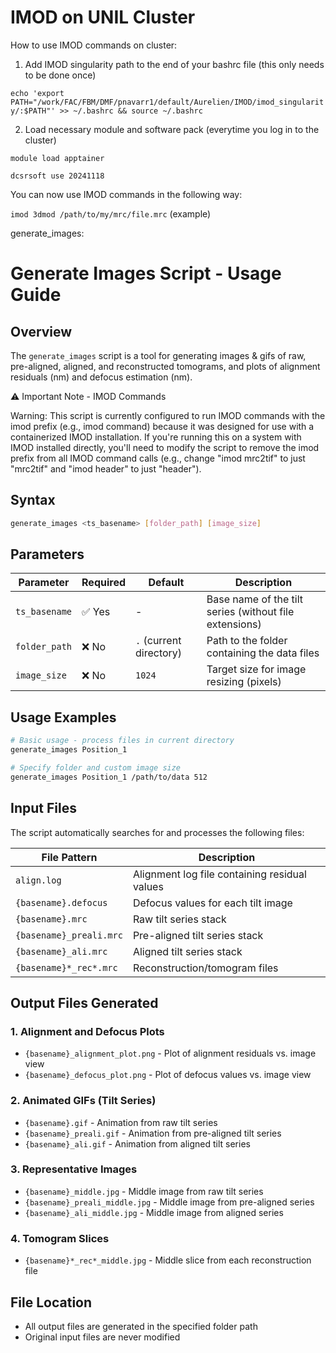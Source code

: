 # IMOD on UNIL Cluster

How to use IMOD commands on cluster:

1. Add IMOD singularity path to the end of your bashrc file (this only needs to be done once)

```echo 'export PATH="/work/FAC/FBM/DMF/pnavarr1/default/Aurelien/IMOD/imod_singularity/:$PATH"' >> ~/.bashrc && source ~/.bashrc```

2. Load necessary module and software pack (everytime you log in to the cluster)

```module load apptainer```

```dcsrsoft use 20241118```


You can now use IMOD commands in the following way:

```imod 3dmod /path/to/my/mrc/file.mrc```  (example)


generate_images:

# Generate Images Script - Usage Guide

## Overview

The `generate_images` script is a tool for generating images & gifs of raw, pre-aligned, aligned, and reconstructed tomograms, and plots of alignment residuals (nm) and defocus estimation (nm).

⚠️ Important Note - IMOD Commands

Warning: This script is currently configured to run IMOD commands with the imod prefix (e.g., imod command) because it was designed for use with a containerized IMOD installation.
If you're running this on a system with IMOD installed directly, you'll need to modify the script to remove the imod prefix from all IMOD command calls (e.g., change "imod mrc2tif" to just "mrc2tif" and "imod header" to just "header").

## Syntax

```bash
generate_images <ts_basename> [folder_path] [image_size]
```

## Parameters

| Parameter | Required | Default | Description |
|-----------|----------|---------|-------------|
| `ts_basename` | ✅ Yes | - | Base name of the tilt series (without file extensions) |
| `folder_path` | ❌ No | `.` (current directory) | Path to the folder containing the data files |
| `image_size` | ❌ No | `1024` | Target size for image resizing (pixels) |

## Usage Examples

```bash
# Basic usage - process files in current directory
generate_images Position_1

# Specify folder and custom image size
generate_images Position_1 /path/to/data 512
```

## Input Files

The script automatically searches for and processes the following files:

| File Pattern | Description |
|--------------|-------------|
| `align.log` | Alignment log file containing residual values |
| `{basename}.defocus` | Defocus values for each tilt image |
| `{basename}.mrc` | Raw tilt series stack |
| `{basename}_preali.mrc` | Pre-aligned tilt series stack |
| `{basename}_ali.mrc` | Aligned tilt series stack |
| `{basename}*_rec*.mrc` | Reconstruction/tomogram files |

## Output Files Generated

### 1. Alignment and Defocus Plots
- `{basename}_alignment_plot.png` - Plot of alignment residuals vs. image view
- `{basename}_defocus_plot.png` - Plot of defocus values vs. image view

### 2. Animated GIFs (Tilt Series)
- `{basename}.gif` - Animation from raw tilt series
- `{basename}_preali.gif` - Animation from pre-aligned tilt series
- `{basename}_ali.gif` - Animation from aligned tilt series

### 3. Representative Images
- `{basename}_middle.jpg` - Middle image from raw tilt series
- `{basename}_preali_middle.jpg` - Middle image from pre-aligned series
- `{basename}_ali_middle.jpg` - Middle image from aligned series

### 4. Tomogram Slices
- `{basename}*_rec*_middle.jpg` - Middle slice from each reconstruction file

## File Location

- All output files are generated in the specified folder path
- Original input files are never modified
